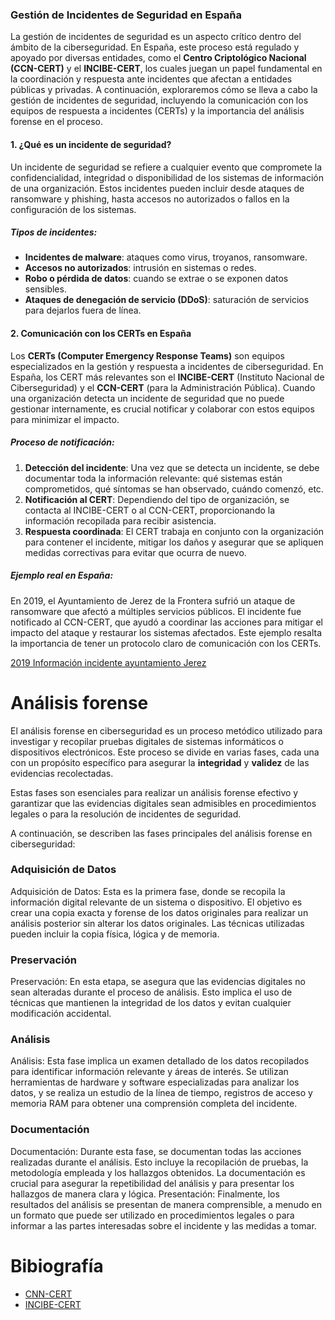 
### Gestión de Incidentes de Seguridad en España

La gestión de incidentes de seguridad es un aspecto crítico dentro del ámbito de la ciberseguridad. En España, este proceso está regulado y apoyado por diversas entidades, como el **Centro Criptológico Nacional (CCN-CERT)** y el **INCIBE-CERT**, los cuales juegan un papel fundamental en la coordinación y respuesta ante incidentes que afectan a entidades públicas y privadas. A continuación, exploraremos cómo se lleva a cabo la gestión de incidentes de seguridad, incluyendo la comunicación con los equipos de respuesta a incidentes (CERTs) y la importancia del análisis forense en el proceso.

#### 1. ¿Qué es un incidente de seguridad?

Un incidente de seguridad se refiere a cualquier evento que compromete la confidencialidad, integridad o disponibilidad de los sistemas de información de una organización. Estos incidentes pueden incluir desde ataques de ransomware y phishing, hasta accesos no autorizados o fallos en la configuración de los sistemas.

##### Tipos de incidentes:

- **Incidentes de malware**: ataques como virus, troyanos, ransomware.
- **Accesos no autorizados**: intrusión en sistemas o redes.
- **Robo o pérdida de datos**: cuando se extrae o se exponen datos sensibles.
- **Ataques de denegación de servicio (DDoS)**: saturación de servicios para dejarlos fuera de línea.

#### 2. Comunicación con los CERTs en España

Los **CERTs (Computer Emergency Response Teams)** son equipos especializados en la gestión y respuesta a incidentes de ciberseguridad. En España, los CERT más relevantes son el **INCIBE-CERT** (Instituto Nacional de Ciberseguridad) y el **CCN-CERT** (para la Administración Pública). Cuando una organización detecta un incidente de seguridad que no puede gestionar internamente, es crucial notificar y colaborar con estos equipos para minimizar el impacto.

##### Proceso de notificación:

1. **Detección del incidente**: Una vez que se detecta un incidente, se debe documentar toda la información relevante: qué sistemas están comprometidos, qué síntomas se han observado, cuándo comenzó, etc.
2. **Notificación al CERT**: Dependiendo del tipo de organización, se contacta al INCIBE-CERT o al CCN-CERT, proporcionando la información recopilada para recibir asistencia.
3. **Respuesta coordinada**: El CERT trabaja en conjunto con la organización para contener el incidente, mitigar los daños y asegurar que se apliquen medidas correctivas para evitar que ocurra de nuevo.

##### Ejemplo real en España:

En 2019, el Ayuntamiento de Jerez de la Frontera sufrió un ataque de ransomware que afectó a múltiples servicios públicos. El incidente fue notificado al CCN-CERT, que ayudó a coordinar las acciones para mitigar el impacto del ataque y restaurar los sistemas afectados. Este ejemplo resalta la importancia de tener un protocolo claro de comunicación con los CERTs.

[2019 Información incidente ayuntamiento Jerez](../incidentes/2019.ramsomware.jerez.md)
# Análisis forense

El análisis forense en ciberseguridad es un proceso metódico utilizado para investigar y recopilar pruebas digitales de sistemas informáticos o dispositivos electrónicos. Este proceso se divide en varias fases, cada una con un propósito específico para asegurar la **integridad** y **validez** de las evidencias recolectadas.

Estas fases son esenciales para realizar un análisis forense efectivo y garantizar que las evidencias digitales sean admisibles en procedimientos legales o para la resolución de incidentes de seguridad.

A continuación, se describen las fases principales del análisis forense en ciberseguridad:

### Adquisición de Datos

Adquisición de Datos: Esta es la primera fase, donde se recopila la información digital relevante de un sistema o dispositivo. El objetivo es crear una copia exacta y forense de los datos originales para realizar un análisis posterior sin alterar los datos originales. Las técnicas utilizadas pueden incluir la copia física, lógica y de memoria.

### Preservación

Preservación: En esta etapa, se asegura que las evidencias digitales no sean alteradas durante el proceso de análisis. Esto implica el uso de técnicas que mantienen la integridad de los datos y evitan cualquier modificación accidental.

### Análisis

Análisis: Esta fase implica un examen detallado de los datos recopilados para identificar información relevante y áreas de interés. Se utilizan herramientas de hardware y software especializadas para analizar los datos, y se realiza un estudio de la línea de tiempo, registros de acceso y memoria RAM para obtener una comprensión completa del incidente.

### Documentación

Documentación: Durante esta fase, se documentan todas las acciones realizadas durante el análisis. Esto incluye la recopilación de pruebas, la metodología empleada y los hallazgos obtenidos. La documentación es crucial para asegurar la repetibilidad del análisis y para presentar los hallazgos de manera clara y lógica.
Presentación: Finalmente, los resultados del análisis se presentan de manera comprensible, a menudo en un formato que puede ser utilizado en procedimientos legales o para informar a las partes interesadas sobre el incidente y las medidas a tomar.


# Bibiografía

- [CNN-CERT](https://www.ccn-cert.cni.es/es/gestion-de-incidentes.html)
- [INCIBE-CERT](https://www.incibe.es/incibe-cert)

